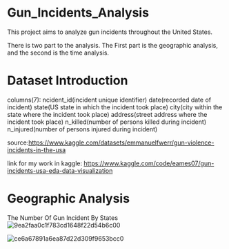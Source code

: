 
# Gun_Incidents_Analysis

This project aims to analyze gun incidents throughout the United States. 

There is two part to the analysis. The First part is the geographic analysis, and the second is the time analysis.

# Dataset Introduction

columns(7): 
ncident_id(incident unique identifier)
date(recorded date of incident)
state(US state in which the incident took place)
city(city within the state where the incident took place)
address(street address where the incident took place)
n_killed(number of persons killed during incident)
n_injured(number of persons injured during incident)

source:https://www.kaggle.com/datasets/emmanuelfwerr/gun-violence-incidents-in-the-usa

link for my work in kaggle: https://www.kaggle.com/code/eames07/gun-incidents-usa-eda-data-visualization
# Geographic Analysis

The Number Of Gun Incident By States
![9ea2faa0c1f783cd1648f22d54b6c00](https://user-images.githubusercontent.com/97984680/181342409-1ecac9c6-e050-46e3-b2f9-22df91c556c2.png)

![ce6a67891a6ea87d22d309f9653bcc0](https://user-images.githubusercontent.com/97984680/181342476-27b023e6-a64f-4e7e-b04e-79f5701e5140.png)


